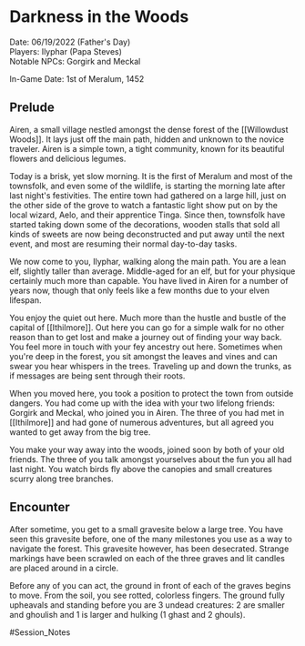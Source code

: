 # Darkness in the Woods

Date: 06/19/2022 (Father's Day)  
Players: Ilyphar (Papa Steves)  
Notable NPCs: Gorgirk and Meckal

In-Game Date: 1st of Meralum, 1452

## Prelude
Airen, a small village nestled amongst the dense forest of the [[Willowdust Woods]]. It lays just off the main path, hidden and unknown to the novice traveler. Airen is a simple town, a tight community, known for its beautiful flowers and delicious legumes. 

Today is a brisk, yet slow morning. It is the first of Meralum and most of the townsfolk, and even some of the wildlife, is starting the morning late after last night's festivities. The entire town had gathered on a large hill, just on the other side of the grove to watch a fantastic light show put on by the local wizard, Aelo, and their apprentice Tinga. Since then, townsfolk have started taking down some of the decorations, wooden stalls that sold all kinds of sweets are now being deconstructed and put away until the next event, and most are resuming their normal day-to-day tasks. 

We now come to you, Ilyphar, walking along the main path. You are a lean elf, slightly taller than average. Middle-aged for an elf, but for your physique certainly much more than capable. You have lived in Airen for a number of years now, though that only feels like a few months due to your elven lifespan. 

You enjoy the quiet out here. Much more than the hustle and bustle of the capital of [[Ithilmore]]. Out here you can go for a simple walk for no other reason than to get lost and make a journey out of finding your way back. You feel more in touch with your fey ancestry out here. Sometimes when you're deep in the forest, you sit amongst the leaves and vines and can swear you hear whispers in the trees. Traveling up and down the trunks, as if messages are being sent through their roots. 

When you moved here, you took a position to protect the town from outside dangers. You had come up with the idea with your two lifelong friends: Gorgirk and Meckal, who joined you in Airen. The three of you had met in [[Ithilmore]] and had gone of numerous adventures, but all agreed you wanted to get away from the big tree. 

You make your way away into the woods, joined soon by both of your old friends. The three of you talk amongst yourselves about the fun you all had last night. You watch birds fly above the canopies and small creatures scurry along tree branches. 

## Encounter
After sometime, you get to a small gravesite below a large tree. You have seen this gravesite before, one of the many milestones you use as a way to navigate the forest. This gravesite however, has been desecrated. Strange markings have been scrawled on each of the three graves and lit candles are placed around in a circle. 

Before any of you can act, the ground in front of each of the graves begins to move. From the soil, you see rotted, colorless fingers. The ground fully upheavals and standing before you are 3 undead creatures: 2 are smaller and ghoulish and 1 is larger and hulking (1 ghast and 2 ghouls). 

#Session_Notes